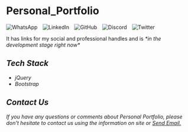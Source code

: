 # Personal_Portfolio

<div style="display: inline-block; margin-right: 10px;">
    <img src="https://img.shields.io/badge/WhatsApp-25D366?style=for-the-badge&logo=whatsapp&logoColor=white" alt="WhatsApp"/>
</div>
<div style="display: inline-block; margin-right: 10px;">
    <img src="https://img.shields.io/badge/LinkedIn-0077B5?style=for-the-badge&logo=linkedin&logoColor=white" alt="LinkedIn"/>
</div>
<div style="display: inline-block; margin-right: 10px;">
    <img src="https://img.shields.io/badge/GitHub-100000?style=for-the-badge&logo=github&logoColor=white" alt="GitHub"/>
</div>
<div style="display: inline-block; margin-right: 10px;">
    <img src="https://img.shields.io/badge/Discord-7289DA?style=for-the-badge&logo=discord&logoColor=white" alt="Discord"/>
</div>
<div style="display: inline-block; margin-right: 10px;">
    <img src="https://img.shields.io/badge/Twitter-1DA1F2?style=for-the-badge&logo=twitter&logoColor=white" alt="Twitter"/>
</div>

<p>It has links for my social and professional handles and is <em>*in the development stage right now*<em></p>

## Tech Stack

<ul>
<li> jQuery </li>
<li> Bootstrap </li>
</ul>

<!--<img src="" alt="ScreenShot_Chetan-Portfolio"/>-->

## Contact Us
If you have any questions or comments about Personal Portfolio, please don't hesitate to contact us using the information on site or <a href="mailto:chetan.raut2009@gmail.com?subject=Chetan-Portfolio">Send Email.</a>